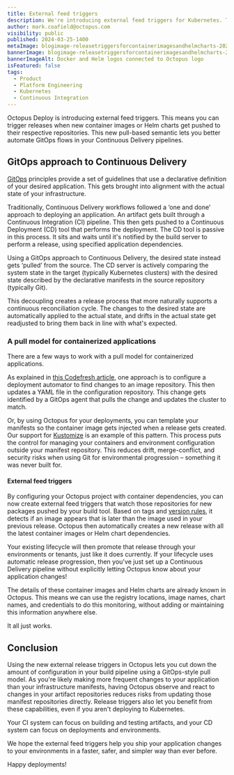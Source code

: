 ```yaml
---
title: External feed triggers
description: We're introducing external feed triggers for Kubernetes. This monitors Helm chart repositories and container image registries referenced in your deployment steps. When it detects a new version, Octopus automatically creates a release.
author: mark.coafield@octopus.com
visibility: public
published: 2024-03-25-1400
metaImage: blogimage-releasetriggersforcontainerimagesandhelmcharts-2024-1500x800-v2.png
bannerImage: blogimage-releasetriggersforcontainerimagesandhelmcharts-2024-1500x800-v2.png
bannerImageAlt: Docker and Helm logos connected to Octopus logo
isFeatured: false
tags: 
  - Product
  - Platform Engineering
  - Kubernetes
  - Continuous Integration
---
```


Octopus Deploy is introducing external feed triggers. This means you can trigger releases when new container images or Helm charts get pushed to their respective repositories. This new pull-based semantic lets you better automate GitOps flows in your Continuous Delivery pipelines.

## GitOps approach to Continuous Delivery

[GitOps](https://opengitops.dev/) principles provide a set of guidelines that use a declarative definition of your desired application. This gets brought into alignment with the actual state of your infrastructure.

Traditionally, Continuous Delivery workflows followed a ‘one and done’ approach to deploying an application. An artifact gets built through a Continuous Integration (CI) pipeline. This then gets pushed to a Continuous Deployment (CD) tool that performs the deployment. The CD tool is passive in this process. It sits and waits until it's notified by the build server to perform a release, using specified application dependencies.

Using a GitOps approach to Continuous Delivery, the desired state instead gets ‘pulled’ from the source. The CD server is actively comparing the system state in the target (typically Kubernetes clusters) with the desired state described by the declarative manifests in the source repository (typically Git). 

This decoupling creates a release process that more naturally supports a continuous reconciliation cycle. The changes to the desired state are automatically applied to the actual state, and drifts in the actual state get readjusted to bring them back in line with what's expected.

### A pull model for containerized applications

There are a few ways to work with a pull model for containerized applications.

As explained in [this Codefresh article](https://codefresh.io/learn/gitops/gitops-workflow-vs-traditional-workflow-what-is-the-difference/),  one approach is to configure a deployment automator to find changes to an image repository. This then updates a YAML file in the configuration repository. This change gets identified by a GitOps agent that pulls the change and updates the cluster to match.

Or, by using Octopus for your deployments, you can template your manifests so the container image gets injected when a release gets created. Our support for [Kustomize](https://octopus.com/docs/deployments/kubernetes/kustomize) is an example of this pattern. This process puts the control for managing your containers and environment configuration outside your manifest repository. This reduces drift, merge-conflict, and security risks when using Git for environmental progression – something it was never built for.

#### External feed triggers

By configuring your Octopus project with container dependencies, you can now create external feed triggers that watch those repositories for new packages pushed by your build tool. Based on tags and [version rules](https://octopus.com/docs/releases/channels#version-rules), it detects if an image appears that is later than the image used in your previous release. Octopus then automatically creates a new release with all the latest container images or Helm chart dependencies. 

Your existing lifecycle will then promote that release through your environments or tenants, just like it does currently. If your lifecycle uses automatic release progression, then you've just set up a Continuous Delivery pipeline without explicitly letting Octopus know about your application changes! 

The details of these container images and Helm charts are already known in Octopus. This means we can use the registry locations, image names, chart names, and credentials to do this monitoring, without adding or maintaining this information anywhere else.

It all just works.

## Conclusion

Using the new external release triggers in Octopus lets you cut down the amount of configuration in your build pipeline using a GitOps-style pull model. As you're likely making more frequent changes to your application than your infrastructure manifests, having Octopus observe and react to changes in your artifact repositories reduces risks from updating those manifest repositories directly. Release triggers also let you benefit from these capabilities, even if you aren't deploying to Kubernetes.

Your CI system can focus on building and testing artifacts, and your CD system can focus on deployments and environments.

We hope the external feed triggers help you ship your application changes to your environments in a faster, safer, and simpler way than ever before.

Happy deployments!
